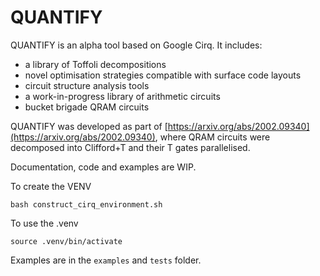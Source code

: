 # QUANTIFY


QUANTIFY is an alpha tool based on Google Cirq. It includes:
* a library of Toffoli decompositions
* novel optimisation strategies compatible with surface code layouts
* circuit structure analysis tools
* a work-in-progress library of arithmetic circuits
* bucket brigade QRAM circuits

QUANTIFY was developed as part of 
[https://arxiv.org/abs/2002.09340](https://arxiv.org/abs/2002.09340), where
QRAM circuits were decomposed into Clifford+T and their T gates parallelised.


Documentation, code and examples are WIP.


To create the VENV

`bash construct_cirq_environment.sh`

To use the .venv

`source .venv/bin/activate`

Examples are in the `examples` and `tests` folder.
